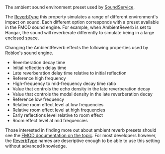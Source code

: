 The ambient sound environment preset used by [SoundService](https://developer.roblox.com/en-us/api-reference/class/SoundService).

The [ReverbType](https://developer.roblox.com/en-us/api-reference/enum/ReverbType) this property simulates a range of different environment's impact on sound. Each different option corresponds with a preset available in the FMOD sound engine. For example, when AmbientReverb is set to Hangar, the sound will reverberate differently to simulate being in a large enclosed space.

Changing the AmbientReverb effects the following properties used by Roblox's sound engine.

*   Reverberation decay time
*   Initial reflection delay time
*   Late reverberation delay time relative to initial reflection
*   Reference high frequency
*   High-frequency to mid-frequency decay time ratio
*   Value that controls the echo density in the late reverberation decay
*   Value that controls the modal density in the late reverberation decay
*   Reference low frequency
*   Relative room effect level at low frequencies
*   Relative room effect level at high frequencies
*   Early reflections level relative to room effect
*   Room effect level at mid frequencies

Those interested in finding more out about ambient reverb presets should see the [FMOD documentation on the topic](https://www.fmod.com/docs/api/content/generated/FMOD_REVERB_PRESETS.html). For most developers however, the [ReverbType](https://developer.roblox.com/en-us/api-reference/enum/ReverbType) names are descriptive enough to be able to use this setting without advanced knowledge.